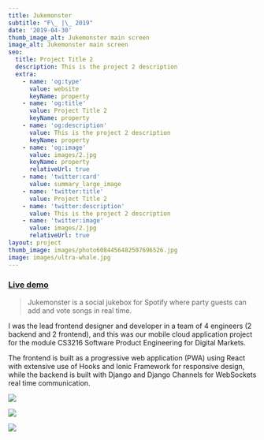 ```yaml
---
title: Jukemonster
subtitle: "F\_ |\_ 2019"
date: '2019-04-30'
thumb_image_alt: Jukemonster main screen
image_alt: Jukemonster main screen
seo:
  title: Project Title 2
  description: This is the project 2 description
  extra:
    - name: 'og:type'
      value: website
      keyName: property
    - name: 'og:title'
      value: Project Title 2
      keyName: property
    - name: 'og:description'
      value: This is the project 2 description
      keyName: property
    - name: 'og:image'
      value: images/2.jpg
      keyName: property
      relativeUrl: true
    - name: 'twitter:card'
      value: summary_large_image
    - name: 'twitter:title'
      value: Project Title 2
    - name: 'twitter:description'
      value: This is the project 2 description
    - name: 'twitter:image'
      value: images/2.jpg
      relativeUrl: true
layout: project
thumb_image: images/photo6084456482507696526.jpg
image: images/ultra-whale.jpg
---
```

### [Live demo](https://www.juke.monster/)

> Jukemonster is a social jukebox for Spotify where party guests can add and vote songs in real time.

I was the lead frontend designer and developer in a team of 4 engineers (2 backend and 2 frontend), and this was our mobile cloud application project for the module CS3216 Software Product Engineering for Digital Markets.

The frontend is built as a progressive web application (PWA) using React with extensive use of Hooks and Ionic Framework for responsive design, while the backend is built with Django and Django Channels for WebSockets real time communication.

![](/images/photo6084628319854242110.jpg)

![](/images/photo6084449846783224029.jpg)

![](/images/photo6082485564965235175.jpg)
